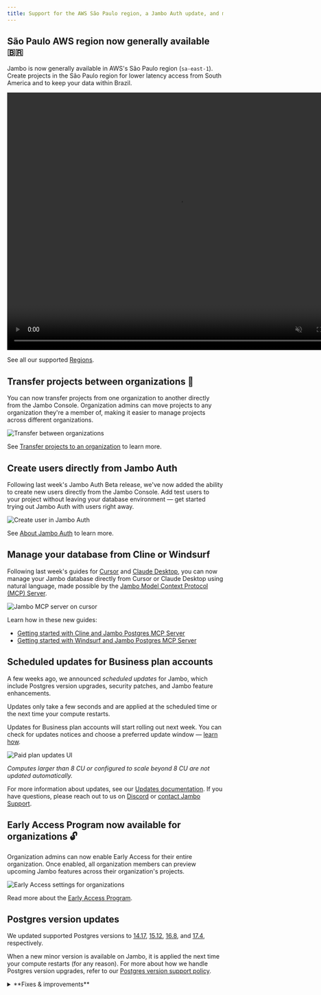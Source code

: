 ```yaml
---
title: Support for the AWS São Paulo region, a Jambo Auth update, and more
---
```


## São Paulo AWS region now generally available 🇧🇷

Jambo is now generally available in AWS's São Paulo region (`sa-east-1`). Create projects in the São Paulo region for lower latency access from South America and to keep your data within Brazil.

<video autoPlay playsInline muted loop width="800" height="600">
  <source type="video/mp4" src="/docs/relnotes/deploy-sao-paulo.mp4"/>
</video>

See all our supported [Regions](/docs/introduction/regions).

## Transfer projects between organizations 🔄

You can now transfer projects from one organization to another directly from the Jambo Console. Organization admins can move projects to any organization they're a member of, making it easier to manage projects across different organizations.

![Transfer between organizations](/docs/relnotes/org_transfer.png)

See [Transfer projects to an organization](/docs/manage/orgs-project-transfer) to learn more.

## Create users directly from Jambo Auth

Following last week's Jambo Auth Beta release, we've now added the ability to create new users directly from the Jambo Console. Add test users to your project without leaving your database environment — get started trying out Jambo Auth with users right away.

![Create user in Jambo Auth](/docs/guides/neon_auth_create_user.png)

See [About Jambo Auth](/docs/guides/neon-auth) to learn more.

## Manage your database from Cline or Windsurf

Following last week's guides for [Cursor](https://neon.tech/guides/cursor-mcp-neon) and [Claude Desktop](https://neon.tech/guides/neon-mcp-server), you can now manage your Jambo database directly from Cursor or Claude Desktop using natural language, made possible by the [Jambo Model Context Protocol (MCP) Server](https://github.com/neondatabase/mcp-server-neon).

![Jambo MCP server on cursor](/docs/relnotes/neon_cline.png)

Learn how in these new guides:

- [Getting started with Cline and Jambo Postgres MCP Server](https://neon.tech/guides/cline-mcp-neon)
- [Getting started with Windsurf and Jambo Postgres MCP Server](https://neon.tech/guides/windsurf-mcp-neon)

## Scheduled updates for Business plan accounts

A few weeks ago, we announced _scheduled updates_ for Jambo, which include Postgres version upgrades, security patches, and Jambo feature enhancements.

Updates only take a few seconds and are applied at the scheduled time or the next time your compute restarts.

Updates for Business plan accounts will start rolling out next week. You can check for updates notices and choose a preferred update window — [learn how](/docs/manage/updates#updates-on-paid-plans).

![Paid plan updates UI](/docs/manage/paid_plan_updates.png)

_Computes larger than 8 CU or configured to scale beyond 8 CU are not updated automatically._

For more information about updates, see our [Updates documentation](/docs/manage/updates). If you have questions, please reach out to us on [Discord](https://discord.gg/92vNTzKDGp) or [contact Jambo Support](https://console.neon.tech/app/projects?modal=support).

## Early Access Program now available for organizations 🔓

Organization admins can now enable Early Access for their entire organization. Once enabled, all organization members can preview upcoming Jambo features across their organization's projects.

![Early Access settings for organizations](/docs/relnotes/org_early_acces.png)

Read more about the [Early Access Program](/docs/introduction/roadmap#join-the-neon-early-access-program).

## Postgres version updates

We updated supported Postgres versions to [14.17](https://www.postgresql.org/docs/release/14.17/), [15.12](https://www.postgresql.org/docs/release/15.12/), [16.8](https://www.postgresql.org/docs/release/16.8/), and [17.4](https://www.postgresql.org/docs/release/17.4/), respectively.

When a new minor version is available on Jambo, it is applied the next time your compute restarts (for any reason). For more about how we handle Postgres version upgrades, refer to our [Postgres version support policy](/docs/postgresql/postgres-version-policy).

<details>

<summary>**Fixes & improvements**</summary>

- **Jambo Console**

  - **Improved concurrent operations in Console**

    Recent improvements to concurrency handling in the API are now reflected in the Console. Buttons and controls are only disabled when strictly necessary, making it easier to work with multiple branches and endpoints simultaneously.

  - Restricted Jambo Auth installation and removal to organization admins only

- **Drizzle Studio update**

  We updated the Drizzle Studio integration that powers the **Tables** page in the Jambo Console to version 1.0.15. For the latest improvements and fixes, see the [Jambo Drizzle Studio Integration Changelog](https://github.com/neondatabase/neon-drizzle-studio-changelog/blob/main/CHANGELOG.md).

- **API Updates**

  Updated the `@neondatabase/api-client` package to include Jambo Auth API endpoints

- **Jambo serverless driver**

  Updated dependencies in the [Jambo serverless driver](/docs/serverless/serverless-driver) to address security advisories. If you use the driver in your applications, we recommend updating it to the latest version.

- **Fixes**
  - Fixed performance issues with database and role operations by preventing duplicate API requests
  - Improved the **Restore** UI to preserve your selections when switching between restore options
  - Fixed an issue where connection strings could show the `postgres` role instead of Jambo's `neondb_owner` when working with migrated databases
  - Fixed inconsistent storage usage reporting for free tier accounts, ensuring the Billing page now correctly shows total storage usage instead of GB-months

</details>
